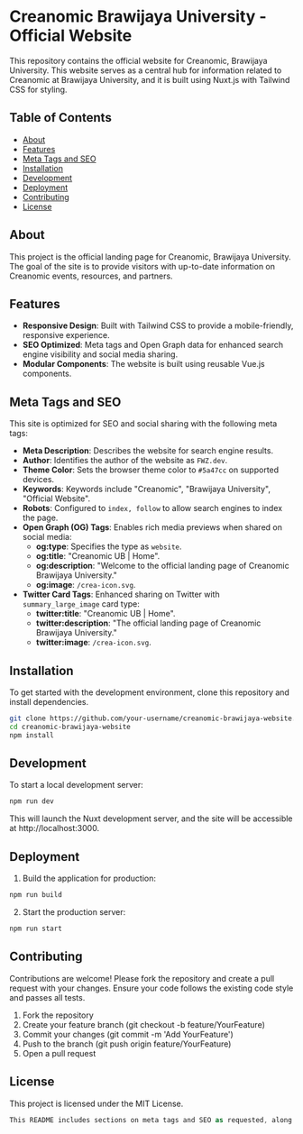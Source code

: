 # Creanomic Brawijaya University - Official Website

This repository contains the official website for Creanomic, Brawijaya University. This website serves as a central hub for information related to Creanomic at Brawijaya University, and it is built using Nuxt.js with Tailwind CSS for styling.

## Table of Contents

- [About](#about)
- [Features](#features)
- [Meta Tags and SEO](#meta-tags-and-seo)
- [Installation](#installation)
- [Development](#development)
- [Deployment](#deployment)
- [Contributing](#contributing)
- [License](#license)

## About

This project is the official landing page for Creanomic, Brawijaya University. The goal of the site is to provide visitors with up-to-date information on Creanomic events, resources, and partners.

## Features

- **Responsive Design**: Built with Tailwind CSS to provide a mobile-friendly, responsive experience.
- **SEO Optimized**: Meta tags and Open Graph data for enhanced search engine visibility and social media sharing.
- **Modular Components**: The website is built using reusable Vue.js components.

## Meta Tags and SEO

This site is optimized for SEO and social sharing with the following meta tags:

- **Meta Description**: Describes the website for search engine results.
- **Author**: Identifies the author of the website as `FWZ.dev`.
- **Theme Color**: Sets the browser theme color to `#5a47cc` on supported devices.
- **Keywords**: Keywords include "Creanomic", "Brawijaya University", "Official Website".
- **Robots**: Configured to `index, follow` to allow search engines to index the page.
- **Open Graph (OG) Tags**: Enables rich media previews when shared on social media:
    - **og:type**: Specifies the type as `website`.
    - **og:title**: "Creanomic UB | Home".
    - **og:description**: "Welcome to the official landing page of Creanomic Brawijaya University."
    - **og:image**: `/crea-icon.svg`.
- **Twitter Card Tags**: Enhanced sharing on Twitter with `summary_large_image` card type:
    - **twitter:title**: "Creanomic UB | Home".
    - **twitter:description**: "The official landing page of Creanomic Brawijaya University."
    - **twitter:image**: `/crea-icon.svg`.

## Installation

To get started with the development environment, clone this repository and install dependencies.

```bash
git clone https://github.com/your-username/creanomic-brawijaya-website.git
cd creanomic-brawijaya-website
npm install
```

## Development

To start a local development server:

```bash
npm run dev
```

This will launch the Nuxt development server, and the site will be accessible at http://localhost:3000.

## Deployment

1. Build the application for production:

```bash
npm run build
```

2. Start the production server:

```bash
npm run start
```

## Contributing

Contributions are welcome! Please fork the repository and create a pull request with your changes. Ensure your code follows the existing code style and passes all tests.
1. Fork the repository
2. Create your feature branch (git checkout -b feature/YourFeature)
3. Commit your changes (git commit -m 'Add YourFeature')
4. Push to the branch (git push origin feature/YourFeature)
5. Open a pull request

## License

This project is licensed under the MIT License.

```csharp
This README includes sections on meta tags and SEO as requested, along with installation and contribution instructions for a typical open-source repository setup. Adjust URLs and other project details as needed.
```